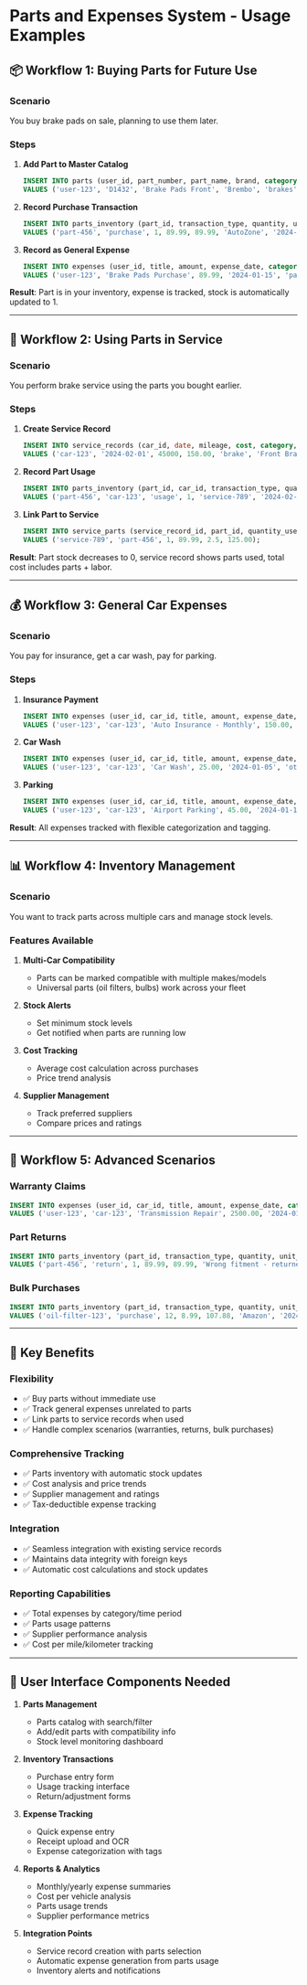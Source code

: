 # Parts and Expenses System - Usage Examples

## 📦 **Workflow 1: Buying Parts for Future Use**

### Scenario
You buy brake pads on sale, planning to use them later.

### Steps
1. **Add Part to Master Catalog**
   ```sql
   INSERT INTO parts (user_id, part_number, part_name, brand, category, compatible_makes)
   VALUES ('user-123', 'D1432', 'Brake Pads Front', 'Brembo', 'brakes', ARRAY['Toyota', 'Honda']);
   ```

2. **Record Purchase Transaction**
   ```sql
   INSERT INTO parts_inventory (part_id, transaction_type, quantity, unit_cost, total_cost, supplier, purchase_date)
   VALUES ('part-456', 'purchase', 1, 89.99, 89.99, 'AutoZone', '2024-01-15');
   ```

3. **Record as General Expense**
   ```sql
   INSERT INTO expenses (user_id, title, amount, expense_date, category, vendor, parts_inventory_id)
   VALUES ('user-123', 'Brake Pads Purchase', 89.99, '2024-01-15', 'parts', 'AutoZone', 'inventory-789');
   ```

**Result**: Part is in your inventory, expense is tracked, stock is automatically updated to 1.

---

## 🔧 **Workflow 2: Using Parts in Service**

### Scenario
You perform brake service using the parts you bought earlier.

### Steps
1. **Create Service Record**
   ```sql
   INSERT INTO service_records (car_id, date, mileage, cost, category, title)
   VALUES ('car-123', '2024-02-01', 45000, 150.00, 'brake', 'Front Brake Pad Replacement');
   ```

2. **Record Part Usage**
   ```sql
   INSERT INTO parts_inventory (part_id, car_id, transaction_type, quantity, service_record_id, usage_date)
   VALUES ('part-456', 'car-123', 'usage', 1, 'service-789', '2024-02-01');
   ```

3. **Link Part to Service**
   ```sql
   INSERT INTO service_parts (service_record_id, part_id, quantity_used, unit_cost, labor_hours, labor_cost)
   VALUES ('service-789', 'part-456', 1, 89.99, 2.5, 125.00);
   ```

**Result**: Part stock decreases to 0, service record shows parts used, total cost includes parts + labor.

---

## 💰 **Workflow 3: General Car Expenses**

### Scenario
You pay for insurance, get a car wash, pay for parking.

### Steps
1. **Insurance Payment**
   ```sql
   INSERT INTO expenses (user_id, car_id, title, amount, expense_date, category, vendor, payment_method)
   VALUES ('user-123', 'car-123', 'Auto Insurance - Monthly', 150.00, '2024-01-01', 'insurance', 'State Farm', 'credit_card');
   ```

2. **Car Wash**
   ```sql
   INSERT INTO expenses (user_id, car_id, title, amount, expense_date, category, vendor, odometer_reading)
   VALUES ('user-123', 'car-123', 'Car Wash', 25.00, '2024-01-05', 'other', 'Quick Clean', 44800);
   ```

3. **Parking**
   ```sql
   INSERT INTO expenses (user_id, car_id, title, amount, expense_date, category, tags)
   VALUES ('user-123', 'car-123', 'Airport Parking', 45.00, '2024-01-10', 'parking', ARRAY['airport', 'travel']);
   ```

**Result**: All expenses tracked with flexible categorization and tagging.

---

## 📊 **Workflow 4: Inventory Management**

### Scenario
You want to track parts across multiple cars and manage stock levels.

### Features Available

1. **Multi-Car Compatibility**
   - Parts can be marked compatible with multiple makes/models
   - Universal parts (oil filters, bulbs) work across your fleet

2. **Stock Alerts**
   - Set minimum stock levels
   - Get notified when parts are running low

3. **Cost Tracking**
   - Average cost calculation across purchases
   - Price trend analysis

4. **Supplier Management**
   - Track preferred suppliers
   - Compare prices and ratings

---

## 🔄 **Workflow 5: Advanced Scenarios**

### Warranty Claims
```sql
INSERT INTO expenses (user_id, car_id, title, amount, expense_date, category, is_warranty_claim, warranty_amount)
VALUES ('user-123', 'car-123', 'Transmission Repair', 2500.00, '2024-01-20', 'repairs', true, 2000.00);
```

### Part Returns
```sql
INSERT INTO parts_inventory (part_id, transaction_type, quantity, unit_cost, total_cost, notes)
VALUES ('part-456', 'return', 1, 89.99, 89.99, 'Wrong fitment - returned to AutoZone');
```

### Bulk Purchases
```sql
INSERT INTO parts_inventory (part_id, transaction_type, quantity, unit_cost, total_cost, supplier, purchase_date)
VALUES ('oil-filter-123', 'purchase', 12, 8.99, 107.88, 'Amazon', '2024-01-15');
```

---

## 🎯 **Key Benefits**

### **Flexibility**
- ✅ Buy parts without immediate use
- ✅ Track general expenses unrelated to parts
- ✅ Link parts to service records when used
- ✅ Handle complex scenarios (warranties, returns, bulk purchases)

### **Comprehensive Tracking**
- ✅ Parts inventory with automatic stock updates
- ✅ Cost analysis and price trends
- ✅ Supplier management and ratings
- ✅ Tax-deductible expense tracking

### **Integration**
- ✅ Seamless integration with existing service records
- ✅ Maintains data integrity with foreign keys
- ✅ Automatic cost calculations and stock updates

### **Reporting Capabilities**
- ✅ Total expenses by category/time period
- ✅ Parts usage patterns
- ✅ Supplier performance analysis
- ✅ Cost per mile/kilometer tracking

---

## 🚀 **User Interface Components Needed**

1. **Parts Management**
   - Parts catalog with search/filter
   - Add/edit parts with compatibility info
   - Stock level monitoring dashboard

2. **Inventory Transactions**
   - Purchase entry form
   - Usage tracking interface
   - Return/adjustment forms

3. **Expense Tracking**
   - Quick expense entry
   - Receipt upload and OCR
   - Expense categorization with tags

4. **Reports & Analytics**
   - Monthly/yearly expense summaries
   - Cost per vehicle analysis
   - Parts usage trends
   - Supplier performance metrics

5. **Integration Points**
   - Service record creation with parts selection
   - Automatic expense generation from parts usage
   - Inventory alerts and notifications 